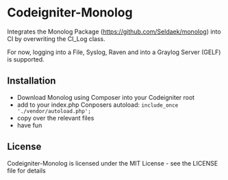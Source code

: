 Codeigniter-Monolog
===================

Integrates the Monolog Package (https://github.com/Seldaek/monolog) into CI by overwriting the CI_Log class.

For now, logging into a File, Syslog, Raven and into a Graylog Server (GELF) is supported.

Installation
------------

* Download Monolog using Composer into your Codeigniter root
* add to your index.php Conposers autoload:
  ```include_once './vendor/autoload.php';```
* copy over the relevant files
* have fun

License
-------

Codeigniter-Monolog is licensed under the MIT License - see the LICENSE file for details
